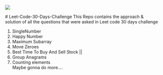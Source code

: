 <p align:"center">
  <img src="https://github.com/akbloodadarsh/Leet-Code-30-Days-Challenge/blob/master/Leetcodebanner.png">
</p>
# Leet-Code-30-Days-Challenge
This Repo contains the approach & solution of all the questions that were asked in Leet code 30 days challenge

1. SingleNumber
2. Happy Number<br/>
3. Maximum Subarray<br/>
4. Move Zeroes<br/>
5. Best Time To Buy And Sell Stock ||<br/>
6. Group Anagrams<br/>
7. Counting elements<br/>
Maybe gonna do more....
